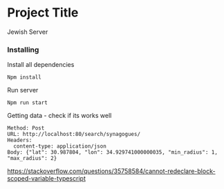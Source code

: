 # Project Title

Jewish Server

### Installing

Install all dependencies

```
Npm install
```

Run server

```
Npm run start
```

Getting data - check if its works well

```
Method: Post
URL: http://localhost:80/search/synagogues/
Headers: 
  content-type: application/json
Body: {"lat": 30.987804, "lon": 34.929741000000035, "min_radius": 1, "max_radius": 2}
```

https://stackoverflow.com/questions/35758584/cannot-redeclare-block-scoped-variable-typescript